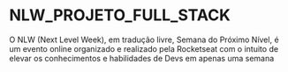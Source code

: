 # NLW_PROJETO_FULL_STACK


O NLW (Next Level Week), em tradução livre, Semana do Próximo Nível, é um evento online organizado e realizado pela Rocketseat com o intuito de elevar os conhecimentos e habilidades de Devs em apenas uma semana
